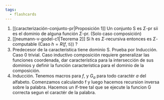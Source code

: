 ```yaml
---
tags:
  - flashcards
---
```

01. [[caracterización-conjunto-pr|Proposición 1]] Un conjunto S es $\Sigma$-pr sii es el dominio de alguna función $\Sigma$-pr. (Solo caso composición)
02. [[neumann-v-godel-c1|Teorema 2]] Si h es $\Sigma$-recursiva entonces es $\Sigma$-computable (Caso $h=R(f,\mathcal{G})$)
?
01. Predecesor de la caracteristica tiene dominio S. Prueba por Inducción. Caso 0 trivial. Caso inductivo composición requiere generalizar las funciones coordenada, dar característica para la intersección  de sus dominios y definir la función característica para el dominio de la composición.
02. Inducción. Tenemos macros para $f$, y $G_a$ para todo caractér $a$ del alfabeto. Comenzamos calculando f y luego hacemos recursion inversa sobre la palabra. Hacemos un if-tree tal que se ejecute la funcion G correcta segun el caractér de la palabra.
<!--SR:!2024-07-25,7,250-->
